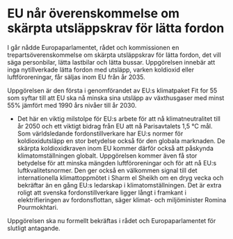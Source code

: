 # EU når överenskommelse om skärpta utsläppskrav för lätta fordon

I går nådde Europaparlamentet, rådet och kommissionen en trepartsöverenskommelse om skärpta utsläppskrav för lätta fordon, det vill säga personbilar, lätta lastbilar och lätta bussar. Uppgörelsen innebär att inga nytillverkade lätta fordon med utsläpp, varken koldioxid eller luftföroreningar, får säljas inom EU från år 2035.

Uppgörelsen är den första i genomförandet av EU:s klimatpaket Fit for 55 som syftar till att EU ska nå minska sina utsläpp av växthusgaser med minst 55% jämfört med 1990 års nivåer till år 2030.

- Det här en viktig milstolpe för EU:s arbete för att nå klimatneutralitet till år 2050 och ett viktigt bidrag från EU att nå Parisavtalets 1,5 °C mål. Som världsledande fordonstillverkare har EU:s normer för koldioxidutsläpp en stor betydelse också för den globala marknaden. De skärpta koldioxidkraven inom EU kommer därför också att påskynda klimatomställningen globalt. Uppgörelsen kommer även få stor betydelse för att minska mängden luftföroreningar och för att nå EU:s luftkvalitetsnormer. Den ger också en välkommen signal till det internationella klimattoppmötet i Sharm el Sheikh om en dryg vecka och bekräftar än en gång EU:s ledarskap i klimatomställningen. Det är extra roligt att svenska fordonstillverkare ligger långt i framkant i elektrifieringen av fordonsflottan, säger klimat- och miljöminister Romina Pourmokhtari.

Uppgörelsen ska nu formellt bekräftas i rådet och Europaparlamentet för slutligt antagande.
